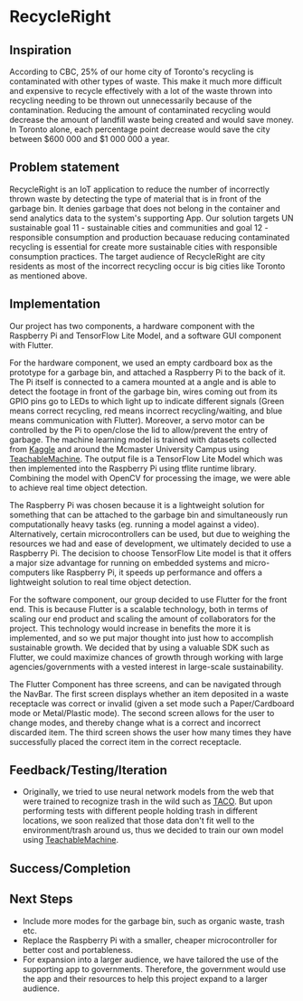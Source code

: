 # RecycleRight
## Inspiration
According to CBC, 25% of our home city of Toronto's recycling is contaminated with other types of waste. This make it much more difficult and expensive to recycle effectively with a lot of the waste thrown into recycling needing to be thrown out unnecessarily because of the contamination. Reducing the amount of contaminated recycling would decrease the amount of landfill waste being created and would save money. In Toronto alone, each percentage point decrease would save the city between $600 000 and $1 000 000 a year. 

## Problem statement
RecycleRight is an IoT application to reduce the number of incorrectly thrown waste by detecting the type of material that is in front of the garbage bin. It denies garbage that does not belong in the container and send analytics data to the system's supporting App. Our solution targets UN sustainable goal 11 - sustainable cities and communities and goal 12 - responsible consumption and production becauase reducing contaminated recycling is essential for create more sustainable cities with responsible consumption practices. The target audience of RecycleRight are city residents as most of the incorrect recycling occur is big cities like Toronto as mentioned above.

## Implementation
Our project has two components, a hardware component with the Raspberry Pi and TensorFlow Lite Model, and a software GUI component with Flutter. 

For the hardware component, we used an empty cardboard box as the prototype for a garbage bin, and attached a Raspberry Pi to the back of it. The Pi itself is connected to a camera mounted at a angle and is able to detect the footage in front of the garbage bin, wires coming out from its GPIO pins go to LEDs to which light up to indicate different signals (Green means correct recycling, red means incorrect recycling/waiting, and blue means communication with Flutter). Moreover, a servo motor can be controlled by the Pi to open/close the lid to allow/prevent the entry of garbage. The machine learning model is trained with datasets collected from [Kaggle](https://www.kaggle.com/datasets/dataclusterlabs/domestic-trash-garbage-dataset) and around the Mcmaster University Campus using [TeachableMachine](https://teachablemachine.withgoogle.com/). The output file is a TensorFlow Lite Model which was then implemented into the Raspberry Pi using tflite runtime library. Combining the model with OpenCV for processing the image, we were able to achieve real time object detection.

The Raspberry Pi was chosen because it is a lightweight solution for something that can be attached to the garbage bin and simultaneously run computationally heavy tasks (eg. running a model against a video). Alternatively, certain microcontrollers can be used, but due to weighing the resources we had and ease of development, we ultimately decided to use a Raspberry Pi. The decision to choose TensorFlow Lite model is that it offers a major size advantage for running on embedded systems and micro-computers like Raspberry Pi, it speeds up performance and offers a lightweight solution to real time object detection.

For the software component, our group decided to use Flutter for the front end. This is because Flutter is a scalable technology, both in terms of scaling our end product and scaling the amount of collaborators for the project. This technology would increase in benefits the more it is implemented, and so we put major thought into just how to accomplish sustainable growth. We decided that by using a valuable SDK such as Flutter, we could maximize chances of growth through working with large agencies/governments with a vested interest in large-scale sustainability. 

The Flutter Component has three screens, and can be navigated through the NavBar. The first screen displays whether an item deposited in a waste receptacle was correct or invalid (given a set mode such a Paper/Cardboard mode or Metal/Plastic mode). The second screen allows for the user to change modes, and thereby change what is a correct and incorrect discarded item. The third screen shows the user how many times they have successfully placed the correct item in the correct receptacle. 


## Feedback/Testing/Iteration
- Originally, we tried to use neural network models from the web that were trained to recognize trash in the wild such as [TACO](https://www.kaggle.com/datasets/bouweceunen/trained-models-taco-trash-annotations-in-context). But upon performing tests with different people holding trash in different locations, we soon realized that those data don't fit well to the environment/trash around us, thus we decided to train our own model using [TeachableMachine](https://teachablemachine.withgoogle.com/).

## Success/Completion

## Next Steps
- Include more modes for the garbage bin, such as organic waste, trash etc.
- Replace the Raspberry Pi with a smaller, cheaper microcontroller for better cost and portableness.
- For expansion into a larger audience, we have tailored the use of the supporting app to governments. Therefore, the government would use the app and their resources to help this project expand to a larger audience.
